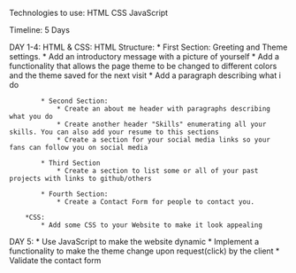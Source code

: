 <!-- Creating a  Portfolio Website -->

Technologies to use:
    HTML
    CSS
    JavaScript

Timeline: 5 Days

DAY 1-4:
    HTML & CSS:
        HTML Structure:
            * First Section:
                Greeting and Theme settings.
                * Add an introductory message with a picture of yourself
                * Add a functionality that allows the page theme to be changed to different
                colors and the theme saved for the next visit
                * Add a paragraph describing what i do

            * Second Section:
                * Create an about me header with paragraphs describing what you do
                * Create another header "Skills" enumerating all your skills. You can also add your resume to this sections
                * Create a section for your social media links so your fans can follow you on social media
            
            * Third Section
                * Create a section to list some or all of your past projects with links to github/others
            
            * Fourth Section:
                * Create a Contact Form for people to contact you.
    
        *CSS:
            * Add some CSS to your Website to make it look appealing

DAY 5:
    * Use JavaScript to make the website dynamic
        * Implement a functionality to make the theme change upon request(click) by the client
        * Validate the contact form